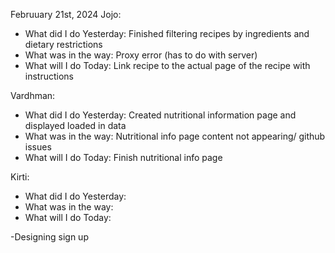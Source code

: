 Februuary 21st, 2024
Jojo:

- What did I do Yesterday: Finished filtering recipes by ingredients and dietary restrictions
- What was in the way: Proxy error (has to do with server)
- What will I do Today: Link recipe to the actual page of the recipe with instructions

Vardhman:

- What did I do Yesterday: Created nutritional information page and displayed loaded in data
- What was in the way: Nutritional info page content not appearing/ github issues
- What will I do Today: Finish nutritional info page

Kirti:

- What did I do Yesterday:
- What was in the way:
- What will I do Today:

-Designing sign up
